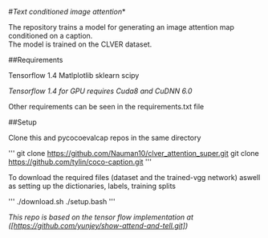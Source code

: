 #*Text conditioned image attention**

The repository trains a  model for generating an image  attention map conditioned on a caption.  
The model is trained on the CLVER dataset.

##Requirements

Tensorflow 1.4
Matlplotlib
sklearn
scipy

*Tensorflow 1.4 for GPU  requires Cuda8 and CuDNN 6.0*


Other requirements can be seen in the requirements.txt file




##Setup

Clone this and  pycocoevalcap repos in the same directory

''' 
git clone https://github.com/Nauman10/clver_attention_super.git
git clone https://github.com/tylin/coco-caption.git
'''

To download the required files (dataset and the trained-vgg network) aswell as setting up the 
dictionaries, labels, training splits

'''
./download.sh
./setup.bash
'''



*This repo  is based on the tensor flow implementation at ([https://github.com/yunjey/show-attend-and-tell.git])* 




